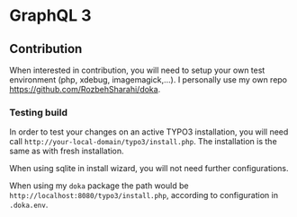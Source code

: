 # GraphQL 3

## Contribution

When interested in contribution, you will need to setup your own test environment (php, xdebug, imagemagick,...). I
personally use my own repo https://github.com/RozbehSharahi/doka.

### Testing build

In order to test your changes on an active TYPO3 installation, you will need
call `http://your-local-domain/typo3/install.php`. The installation is the same as with fresh installation.

When using sqlite in install wizard, you will not need further configurations.

When using my `doka` package the path would be `http://localhost:8080/typo3/install.php`, according to configuration
in `.doka.env`.